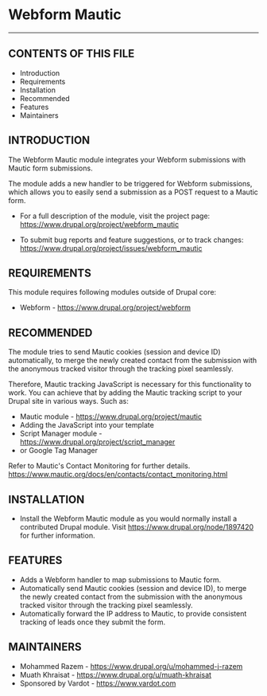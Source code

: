# Webform Mautic
---

CONTENTS OF THIS FILE
---------------------

 * Introduction
 * Requirements
 * Installation
 * Recommended
 * Features
 * Maintainers


INTRODUCTION
------------

The Webform Mautic module integrates your Webform submissions with Mautic form 
submissions.

The module adds a new handler to be triggered for Webform submissions, which 
allows you to easily send a submission as a POST request to a Mautic form.

 * For a full description of the module, visit the project page:
   https://www.drupal.org/project/webform_mautic

 * To submit bug reports and feature suggestions, or to track changes:
   https://www.drupal.org/project/issues/webform_mautic


REQUIREMENTS
------------

This module requires following modules outside of Drupal core:

 * Webform - https://www.drupal.org/project/webform


RECOMMENDED
-----------

The module tries to send Mautic cookies (session and device ID) automatically, 
to merge the newly created contact from the submission with the anonymous 
tracked visitor through the tracking pixel seamlessly.

Therefore, Mautic tracking JavaScript is necessary for this functionality to 
work. You can achieve that by adding the Mautic tracking script to your Drupal
site in various ways. Such as:
 * Mautic module - https://www.drupal.org/project/mautic
 * Adding the JavaScript into your template
 * Script Manager module - https://www.drupal.org/project/script_manager
 * or Google Tag Manager

Refer to Mautic's Contact Monitoring for further details.
https://www.mautic.org/docs/en/contacts/contact_monitoring.html


INSTALLATION
------------

 * Install the Webform Mautic module as you would normally install a contributed
   Drupal module. Visit https://www.drupal.org/node/1897420 for further 
   information.


FEATURES
--------

 * Adds a Webform handler to map submissions to Mautic form.
 * Automatically send Mautic cookies (session and device ID), to merge the 
   newly created contact from the submission with the anonymous tracked visitor 
   through the tracking pixel seamlessly.
 * Automatically forward the IP address to Mautic, to provide consistent 
   tracking of leads once they submit the form.



MAINTAINERS
-----------

 * Mohammed Razem - https://www.drupal.org/u/mohammed-j-razem
 * Muath Khraisat - https://www.drupal.org/u/muath-khraisat
 * Sponsored by Vardot  - https://www.vardot.com
